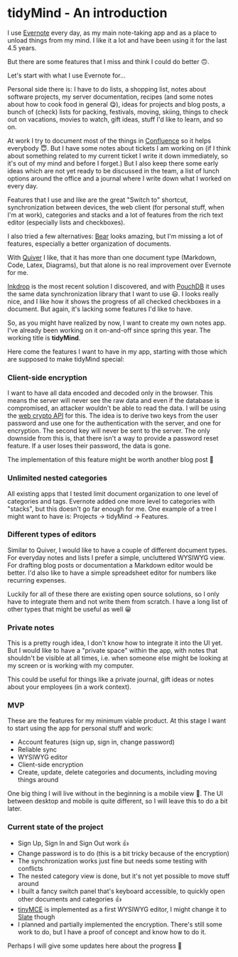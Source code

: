 # tidyMind - An introduction

I use [Evernote][evernote] every day, as my main note-taking app and as a place to unload things from my mind. I like it
a lot and have been using it for the last 4.5 years.

But there are some features that I miss and think I could do better 🙃.

Let's start with what I use Evernote for...

Personal side there is: I have to do lists, a shopping list, notes about software projects, my server documentation,
recipes (and some notes about how to cook food in general 😋), ideas for projects and blog posts, a bunch of (check)
lists for packing, festivals, moving, skiing, things to check out on vacations, movies to watch, gift ideas, stuff I'd
like to learn, and so on.

At work I try to document most of the things in [Confluence][confluence] so it helps everybody 😇. But I have some notes
about tickets I am working on (if I think about something related to my current ticket I write it down immediately, so
it's out of my mind and before I forget.)
But I also keep there some early ideas which are not yet ready to be discussed in the team, a list of lunch options
around the office and a journal where I write down what I worked on every day.

Features that I use and like are the great "Switch to" shortcut, synchronization between devices, the web client
(for personal stuff, when I'm at work), categories and stacks and a lot of features from the rich text editor
(especially lists and checkboxes).

I also tried a few alternatives: [Bear][bear] looks amazing, but I'm missing a lot of features, especially a better
organization of documents.

With [Quiver][quiver] I like, that it has more than one document type (Markdown, Code, Latex, Diagrams), but that alone
is no real improvement over Evernote for me.

[Inkdrop][inkdrop] is the most recent solution I discovered, and with [PouchDB][pouchdb] it uses the same data
synchronization library that I want to use 😃. I looks really nice, and I like how it shows the progress of all checked
checkboxes in a document. But again, it's lacking some features I'd like to have.

So, as you might have realized by now, I want to create my own notes app. I've already been working on it on-and-off
since spring this year. The working title is **tidyMind**.

Here come the features I want to have in my app, starting with those which are supposed to make tidyMind special:

### Client-side encryption

I want to have all data encoded and decoded only in the browser. This means the server will never see the raw data and
even if the database is compromised, an attacker wouldn't be able to read the data.
I will be using the [web crypto API][web-crypto] for this. The idea is to derive two keys from the user password and use
one for the authentication with the server, and one for encryption. The second key will never be sent to the server.
The only downside from this is, that there isn't a way to provide a password reset feature. If a user loses their
password, the data is gone.

The implementation of this feature might be worth another blog post 🙂

### Unlimited nested categories

All existing apps that I tested limit document organization to one level of categories and tags. Evernote added one more
level to categories with "stacks", but this doesn't go far enough for me. One example of a tree I might want to have is:
Projects → tidyMind → Features.

### Different types of editors

Similar to Quiver, I would like to have a couple of different document types.
For everyday notes and lists I prefer a simple, uncluttered WYSIWYG view. For drafting blog posts or documentation a
Markdown editor would be better. I'd also like to have a simple spreadsheet editor for numbers like recurring expenses.

Luckily for all of these there are existing open source solutions, so I only have to integrate them and not write them
from scratch.
I have a long list of other types that might be useful as well 😀

### Private notes

This is a pretty rough idea, I don't know how to integrate it into the UI yet. But I would like to have a "private
space" within the app, with notes that shouldn't be visible at all times, i.e. when someone else might be looking at
my screen or is working with my computer.

This could be useful for things like a private journal, gift ideas or notes about your employees (in a work context).

### MVP

These are the features for my minimum viable product. At this stage I want to start using the app for personal stuff and
work:

* Account features (sign up, sign in, change password)
* Reliable sync
* WYSIWYG editor
* Client-side encryption
* Create, update, delete categories and documents, including moving things around

One big thing I will live without in the beginning is a mobile view 😬. The UI between desktop and mobile is quite
different, so I will leave this to do a bit later.

### Current state of the project

* Sign Up, Sign In and Sign Out work 👍
* Change password is to do (this is a bit tricky because of the encryption)
* The synchronization works just fine but needs some testing with conflicts
* The nested category view is done, but it's not yet possible to move stuff around
* I built a fancy switch panel that's keyboard accessible, to quickly open other documents and categories 👍
* [tinyMCE][tinymce] is implemented as a first WYSIWYG editor, I might change it to [Slate][slate] though
* I planned and partially implemented the encryption. There's still some work to do, but I have a proof of concept and
know how to do it.

Perhaps I will give some updates here about the progress 🙂

[web-crypto]: https://developer.mozilla.org/en-US/docs/Web/API/Web_Crypto_API
[confluence]: https://www.atlassian.com/software/confluence
[evernote]: https://evernote.com/
[bear]: https://bear.app/
[quiver]: http://happenapps.com/#quiver
[inkdrop]: https://www.inkdrop.info/
[pouchdb]: https://pouchdb.com/
[tinymce]: https://www.tiny.cloud/
[slate]: https://github.com/ianstormtaylor/slate